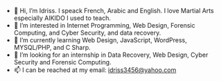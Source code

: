 - 👋 Hi, I’m Idriss. I speack French, Arabic and English. I love Martial Arts especially AIKIDO I used to teach.
- 👀 I’m interested in Internet Programming, Web Design, Forensic Computing,  and Cyber Security, and data recovery.
- 🌱 I’m currently learning Web Design, JavaScript, WordPress, MYSQL/PHP, and C Sharp.
- 💞️ I’m looking for an internship in Data Recovery, Web Design, Cyber Security and Forensic Computing.
- 📫 I can be reached at my email: idriss3456@yahoo.com

<!---
moulay345/moulay345 is a ✨ special ✨ repository because its `README.md` (this file) appears on your GitHub profile.
You can click the Preview link to take a look at your changes.
--->
